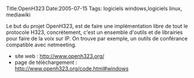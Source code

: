 Title:OpenH323
Date:2005-07-15
Tags: logiciels windows,logiciels linux,  mediawiki

Le but du projet OpenH323, est de faire une implémentation libre de tout
le protocole H323, concrètement, c'est un ensemble d'outils et de
librairies pour faire de la voix sur IP. On trouve par exemple, un
outils de conférance compatible avec netmeeting.

-   site web : <http://www.openh323.org/>
-   page de téléchargement : <http://www.openh323.org/code.html#windows>

